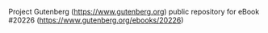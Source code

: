 Project Gutenberg (https://www.gutenberg.org) public repository for eBook #20226 (https://www.gutenberg.org/ebooks/20226)
